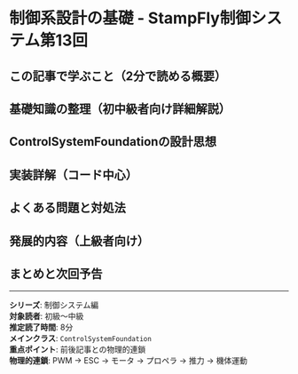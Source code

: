 # 制御系設計の基礎 - StampFly制御システム第13回

## この記事で学ぶこと（2分で読める概要）

## 基礎知識の整理（初中級者向け詳細解説）

## ControlSystemFoundationの設計思想

## 実装詳解（コード中心）

## よくある問題と対処法

## 発展的内容（上級者向け）

## まとめと次回予告

---

**シリーズ**: 制御システム編  
**対象読者**: 初級〜中級  
**推定読了時間**: 8分  
**メインクラス**: `ControlSystemFoundation`  
**重点ポイント**: 前後記事との物理的連鎖  
**物理的連鎖**: PWM → ESC → モータ → プロペラ → 推力 → 機体運動
